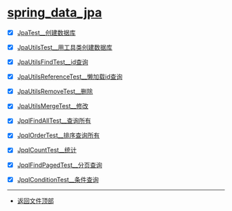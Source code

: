 
# [spring_data_jpa](../README.md)

- [x] [JpaTest__创建数据库](src/test/java/com/cpucode/test/JpaTest.java)
- [x] [JpaUtilsTest__用工具类创建数据库](src/test/java/com/cpucode/test/JpaUtilsTest.java)
- [x] [JpaUtilsFindTest__id查询](src/test/java/com/cpucode/test/JpaUtilsFindTest.java)
- [x] [JpaUtilsReferenceTest__懒加载id查询](src/test/java/com/cpucode/test/JpaUtilsReferenceTest.java)
- [x] [JpaUtilsRemoveTest__删除](src/test/java/com/cpucode/test/JpaUtilsRemoveTest.java)
- [x] [JpaUtilsMergeTest__修改](src/test/java/com/cpucode/test/JpaUtilsMergeTest.java)

- [x] [JpqlFindAllTest__查询所有](src/test/java/com/cpucode/test/JpqlFindAllTest.java)
- [x] [JpqlOrderTest__排序查询所有](src/test/java/com/cpucode/test/JpqlOrderTest.java)
- [x] [JpqlCountTest__统计](src/test/java/com/cpucode/test/JpqlCountTest.java)
- [x] [JpqlFindPagedTest__分页查询](src/test/java/com/cpucode/test/JpqlFindPagedTest.java)
- [x] [JpqlConditionTest__条件查询](src/test/java/com/cpucode/test/JpqlConditionTest.java)

-----------------

- [返回文件顶部](../README.md)